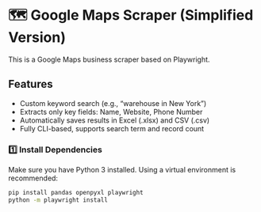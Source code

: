 # 🗺️ Google Maps Scraper (Simplified Version)

This is a Google Maps business scraper based on Playwright. 


##  Features

-  Custom keyword search (e.g., “warehouse in New York”)
-  Extracts only key fields: Name, Website, Phone Number
-  Automatically saves results in Excel (.xlsx) and CSV (.csv)
-  Fully CLI-based, supports search term and record count


### 1️⃣ Install Dependencies

Make sure you have Python 3 installed. Using a virtual environment is recommended:

```bash
pip install pandas openpyxl playwright
python -m playwright install
  
